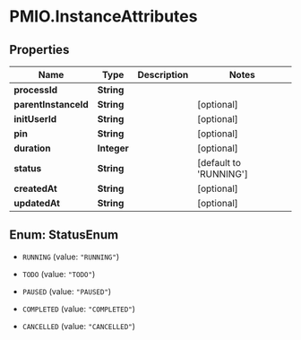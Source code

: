# PMIO.InstanceAttributes

## Properties
Name | Type | Description | Notes
------------ | ------------- | ------------- | -------------
**processId** | **String** |  | 
**parentInstanceId** | **String** |  | [optional] 
**initUserId** | **String** |  | [optional] 
**pin** | **String** |  | [optional] 
**duration** | **Integer** |  | [optional] 
**status** | **String** |  | [default to &#39;RUNNING&#39;]
**createdAt** | **String** |  | [optional] 
**updatedAt** | **String** |  | [optional] 


<a name="StatusEnum"></a>
## Enum: StatusEnum


* `RUNNING` (value: `"RUNNING"`)

* `TODO` (value: `"TODO"`)

* `PAUSED` (value: `"PAUSED"`)

* `COMPLETED` (value: `"COMPLETED"`)

* `CANCELLED` (value: `"CANCELLED"`)




